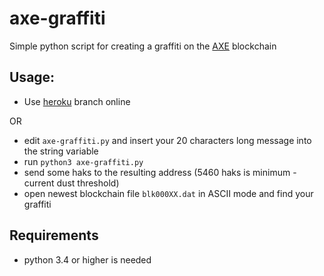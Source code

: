 # axe-graffiti
Simple python script for creating a graffiti on the [AXE](https://github.com/AXErunners/axe) blockchain

## Usage:
- Use [heroku](https://axe-graffiti.herokuapp.com/) branch online

OR

- edit `axe-graffiti.py` and insert your 20 characters long message into the string variable
- run `python3 axe-graffiti.py`
- send some haks to the resulting address (5460 haks is minimum - current dust threshold)
- open newest blockchain file `blk000XX.dat` in ASCII mode and find your graffiti

## Requirements
- python 3.4 or higher is needed

